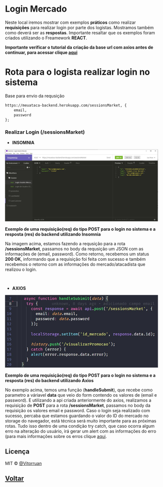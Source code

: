# Login Mercado

Neste local iremos mostrar com exemplos **práticos** como realizar **requisições** para realizar login por parte dos logistas. Mostramos também como deverá ser as **respostas**. Importante resaltar que os exemplos foram criados utilizando o Freamework **REACT**.

**Importante verificar o tutorial da criação da base url com axios antes de continuar, para acessar clique [aqui](/Info/axios/README.MD)**

# Rota para o logista realizar login no sistema
Base para envio da requsição
```
https://meuataca-backend.herokuapp.com/sessionsMarket, {
	email,
    password
};
```
### Realizar Login (/sessionsMarket)
* **INSOMNIA**

<img src="https://github.com/vitorruann/MeuAtaca-BackEnd/blob/master/Info/login/marketLogin/InsominiaReqRes.JPG"/>

**Exemplo de uma requisição(req) do tipo POST para o login no sistema e a resposta (res) do backend utilizando Insomnia**

Na imagem acima, estamos fazendo a requsição para a rota **/sessionsMarket**, passamos no body da requsição um JSON com as informações de (email, password). Como retorno, recebemos um status **200 OK**, informando que a requisição foi feita com sucesso e também recebemos o retorno com as informações do mercado/atacadista que realizou o login.

<br/>

* **AXIOS**
  
<img src="https://github.com/vitorruann/MeuAtaca-BackEnd/blob/master/Info/login/marketLogin/RequiPostLogin.JPG"/>

**Exemplo de uma requisição(req) do tipo POST para o login no sistema e a resposta (res) do backend utilizando Axios**

No exemplo acima, temos uma função (**handleSubmit**), que recebe como parametro a váriavel **data** que veio do form contendo os valores de (email e password). E utilizando a api criada anteriormente do axios, realizamos a requisição de **POST** para a rota **/sessionsMarket**, passamos no body da requisição os valores email e password. Caso o login seja realizado com sucesso, percaba que estamos guardando o valor do ID do mercado no storage do navegador, está técnica será muito importante para as próximas rotas. Tudo isso dentro de uma condição try catch, que caso ocorra algum erro na alteração do usuário, irá gerar um alert com as informações do erro (para mais informações sobre os erros clique [aqui](../../erros/README.MD).

## Licença
MIT © [@Vitorruan](https://github.com/vitorruann)

## [Voltar](../../../README.md)